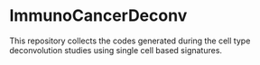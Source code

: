 # ImmunoCancerDeconv

This repository collects the codes generated during the cell type deconvolution studies using single cell based signatures. 
